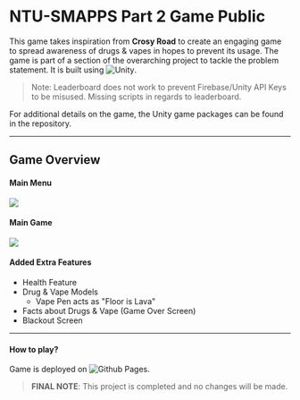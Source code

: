 # NTU-SMAPPS Part 2 Game Public

This game takes inspiration from **Crosy Road** to create an engaging game to spread awareness of drugs & vapes in hopes to prevent its usage. The game is part of a section of the overarching project to tackle the problem statement. It is built using ![Unity](https://unity.com/).

> Note: Leaderboard does not work to prevent Firebase/Unity API Keys to be misused.
>       Missing scripts in regards to leaderboard.

For additional details on the game, the Unity game packages can be found in the repository.

---
## Game Overview
#### Main Menu
![](https://github.com/defensivestance/NTU_SMAPPS_part2_game_pub/blob/main/mainmenuscreen.JPG)
#### Main Game
![](https://github.com/defensivestance/NTU_SMAPPS_part2_game_pub/blob/main/maingamescreen.gif)

#### Added Extra Features
- Health Feature
- Drug & Vape Models
  - Vape Pen acts as "Floor is Lava"
- Facts about Drugs & Vape (Game Over Screen)
- Blackout Screen
---

#### How to play?
Game is deployed on ![Github Pages]().

>**FINAL NOTE**: This project is completed and no changes will be made.
